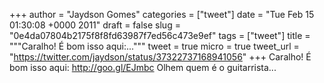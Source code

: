 
+++
author = "Jaydson Gomes"
categories = ["tweet"]
date = "Tue Feb 15 01:30:08 +0000 2011"
draft = false
slug = "0e4da07804b2175f8f8fd63987f7ed56c473e9ef"
tags = ["tweet"]
title = """Caralho! É bom isso aqui:..."""
tweet = true
micro = true
tweet_url = "https://twitter.com/jaydson/status/37322737168941056"
+++
Caralho! É bom isso aqui: http://goo.gl/EJmbc Olhem quem é o guitarrista...
